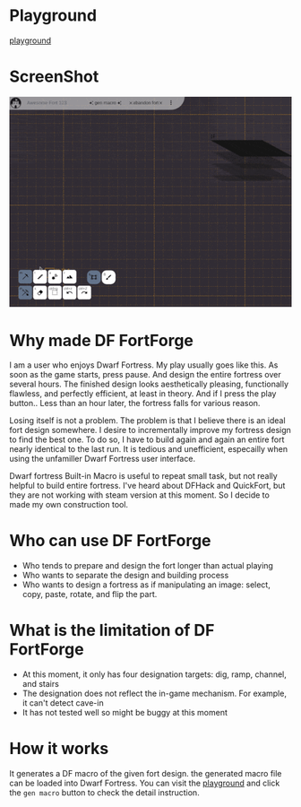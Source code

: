 # Playground

[playground](https://eunchuldev.github.io/df-fortforge/)

# ScreenShot

![screenshot](assets/screenshot.gif)

# Why made DF FortForge

I am a user who enjoys Dwarf Fortress. My play usually goes like this. As soon as the game starts, press pause. And design the entire fortress over several hours. The finished design looks aesthetically pleasing, functionally flawless, and perfectly efficient, at least in theory. And if I press the play button.. Less than an hour later, the fortress falls for various reason.

Losing itself is not a problem. The problem is that I believe there is an ideal fort design somewhere. I desire to incrementally improve my fortress design to find the best one. To do so, I have to build again and again an entire fort nearly identical to the last run. It is tedious and unefficient, especailly when using the unfamiller Dwarf Fortress user interface.

Dwarf fortress Built-in Macro is useful to repeat small task, but not really helpful to build entire fortress. I've heard about DFHack and QuickFort, but they are not working with steam version at this moment. So I decide to made my own construction tool.

# Who can use DF FortForge

- Who tends to prepare and design the fort longer than actual playing
- Who wants to separate the design and building process
- Who wants to design a fortress as if manipulating an image: select, copy, paste, rotate, and flip the part.

# What is the limitation of DF FortForge

- At this moment, it only has four designation targets: dig, ramp, channel, and stairs
- The designation does not reflect the in-game mechanism. For example, it can't detect cave-in
- It has not tested well so might be buggy at this moment

# How it works

It generates a DF macro of the given fort design. the generated macro file can be loaded into Dwarf Fortress. You can visit the [playground](https://eunchuldev.github.io/df-fortforge/) and click the `gen macro` button to check the detail instruction.
